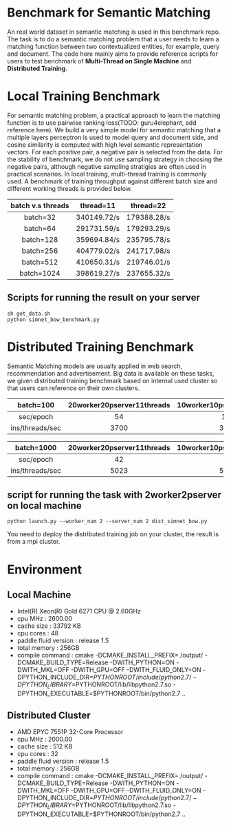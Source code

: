 # Benchmark for Semantic Matching
An real world dataset in semantic matching is used in this benchmark repo.
The task is to do a semantic matching problem that a user needs to learn a matching function between two contextualized entities, for example, query and document. The code here mainly aims to provide reference scripts for users to test benchmark of **Multi-Thread on Single Machine** and **Distributed Training**.

# Local Training Benchmark
For semantic matching problem, a practical approach to learn the matching function is to use pairwise ranking loss(TODO: guru4elephant, add reference here). We build a very simple model for semantic matching that a multiple layers perceptron is used to model query and document side, and cosine similarity is computed with high level semantic representation vectors. For each positive pair, a negative pair is selected from the data. For the stability of benchmark, we do not use sampling strategy in choosing the negative pairs, although negative sampling stratigies are often used in practical scenarios. In local training, multi-thread training is commonly used. A benchmark of training throughput against different batch size and different working threads is provided below.

| batch v.s threads |  thread=11   |  thread=22  |
|:-----------------:|:------------:|:-----------:|
|      batch=32     |  340149.72/s | 179388.28/s |
|      batch=64     |  291731.59/s | 179293.29/s |
|     batch=128     |  359694.84/s | 235795.78/s |
|     batch=256     |  404779.02/s | 241717.98/s |
|     batch=512     |  410650.31/s | 219746.01/s |
|     batch=1024    |  398619.27/s | 237655.32/s |

## Scripts for running the result on your server
```
sh get_data.sh
python simnet_bow_benchmark.py
```

# Distributed Training Benchmark
Semantic Matching models are usually applied in web search, recommendation and advertisement. Big data is available on these tasks, we given distributed training benchmark based on internal used cluster so that users can reference on their own clusters.

|    batch=100    | 20worker20pserver11threads | 10worker10pserver11threads | 5worker5pserver11threads |
|:---------------:|:------------------------:|:--------------------------:|:--------------------------:|
|    sec/epoch    |            54            |             103            |             198            |
| ins/threads/sec |           3700           |            3860            |            4113            |

|    batch=1000   | 20worker20pserver11threads | 10worker10pserver11threads | 5worker5pserver11threads |
|:---------------:|:------------------------:|:--------------------------:|:--------------------------:|
|    sec/epoch    |            42            |             81             |             159            |
| ins/threads/sec |           5023           |            5080            |            5220            |

## script for running the task with 2worker2pserver on local machine
```
python launch.py --worker_num 2 --server_num 2 dist_simnet_bow.py
```
You need to deploy the distributed training job on your cluster, the result is from a mpi cluster.

# Environment

## Local Machine
- Intel(R) Xeon(R) Gold 6271 CPU @ 2.60GHz
- cpu MHz : 2600.00
- cache size : 33792 KB
- cpu cores : 48
- paddle fluid version : release 1.5
- total memory : 256GB
- compile command : cmake -DCMAKE_INSTALL_PREFIX=./output/ -DCMAKE_BUILD_TYPE=Release -DWITH_PYTHON=ON -DWITH_MKL=OFF -DWITH_GPU=OFF -DWITH_FLUID_ONLY=ON -DPYTHON_INCLUDE_DIR=$PYTHONROOT/include/python2.7/ -DPYTHON_LIBRARY=$PYTHONROOT/lib/libpython2.7.so -DPYTHON_EXECUTABLE=$PYTHONROOT/bin/python2.7 ..

## Distributed Cluster
- AMD EPYC 7551P 32-Core Processor
- cpu MHz : 2000.00
- cache size : 512 KB
- cpu cores : 32
- paddle fluid version : release 1.5
- total memory : 256GB
- compile command : cmake -DCMAKE_INSTALL_PREFIX=./output/ -DCMAKE_BUILD_TYPE=Release -DWITH_PYTHON=ON -DWITH_MKL=OFF -DWITH_GPU=OFF -DWITH_FLUID_ONLY=ON -DPYTHON_INCLUDE_DIR=$PYTHONROOT/include/python2.7/ -DPYTHON_LIBRARY=$PYTHONROOT/lib/libpython2.7.so -DPYTHON_EXECUTABLE=$PYTHONROOT/bin/python2.7 ..

